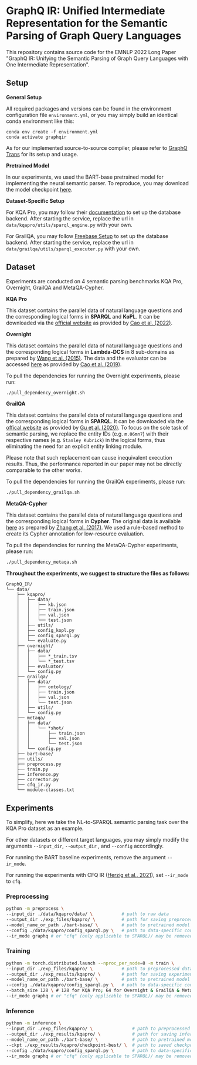 # GraphQ IR: Unified Intermediate Representation for the Semantic Parsing of Graph Query Languages

This repository contains source code for the EMNLP 2022 Long Paper "GraphQ IR: Unifying the Semantic Parsing of Graph Query Languages with One Intermediate Representation".

## Setup

**General Setup**

All required packages and versions can be found in the environment configuration file `environment.yml`, or you may simply build an identical conda environment like this:

```
conda env create -f environment.yml
conda activate graphqir
```

As for our implemented source-to-source compiler, please refer to [GraphQ Trans](https://github.com/Flitternie/GraphQ_Trans) for its setup and usage.

**Pretrained Model**

In our experiments, we used the BART-base pretrained model for implementing the neural semantic parser. To reproduce, you may download the model checkpoint [here](https://worksheets.codalab.org/rest/bundles/0x5e4369d9bf8548a78124529b02a054f6/contents/blob/).

**Dataset-Specific Setup**

For KQA Pro, you may follow their [documentation](https://github.com/shijx12/KQAPro_Baselines/tree/master/Bart_SPARQL) to set up the database backend. After starting the service, replace the url in `data/kqapro/utils/sparql_engine.py` with your own.

For GrailQA, you may follow [Freebase Setup](https://github.com/dki-lab/Freebase-Setup) to set up the database backend. After starting the service, replace the url in `data/grailqa/utils/sparql_executer.py` with your own.

## Dataset

Experiments are conducted on 4 semantic parsing benchmarks KQA Pro, Overnight, GrailQA and MetaQA-Cypher. 

**KQA Pro**

This dataset contains the parallel data of natural language questions and the corresponding logical forms in **SPARQL** and **KoPL**. It can be downloaded via the [official website](http://thukeg.gitee.io/kqa-pro/) as provided by [Cao et al. (2022)](https://aclanthology.org/2022.acl-long.422/).

**Overnight**

This dataset contains the parallel data of natural language questions and the corresponding logical forms in **Lambda-DCS** in 8 sub-domains as prepared by [Wang et al. (2015)](https://aclanthology.org/P15-1129/). The data and the evaluator can be accessed [here](https://github.com/rhythmcao/semantic-parsing-dual) as provided by [Cao et al. (2019)](https://www.aclweb.org/anthology/P19-1007.pdf).

To pull the dependencies for running the Overnight experiments, please run:

```sh
./pull_dependency_overnight.sh
```

**GrailQA**

This dataset contains the parallel data of natural language questions and the corresponding logical forms in **SPARQL**. It can be downloaded via the [offical website](https://dki-lab.github.io/GrailQA/) as provided by [Gu et al. (2020)](https://dl.acm.org/doi/abs/10.1145/3442381.3449992). To focus on the sole task of semantic parsing, we replace the entity IDs (e.g. `m.06mn7`) with their respective names (e.g. `Stanley Kubrick`) in the logical forms, thus eliminating the need for an explicit entity linking module. 

Please note that such replacement can cause inequivalent execution results.  Thus, the performance reported in our paper may not be directly comparable to the other works. 

To pull the dependencies for running the GrailQA experiments, please run:

```sh
./pull_dependency_grailqa.sh
```

**MetaQA-Cypher**

This dataset contains the parallel data of natural language questions and the corresponding logical forms in **Cypher**. The original data is available [here](https://github.com/yuyuz/MetaQA) as prepared by [Zhang et al. (2017)](https://dl.acm.org/doi/abs/10.5555/3504035.3504780). We used a rule-based method to create its Cypher annotation for low-resource evaluation.

To pull the dependencies for running the MetaQA-Cypher experiments, please run:

```sh
./pull_dependency_metaqa.sh
```



**Throughout the experiments, we suggest to structure the files as follows:**


```
GraphQ_IR/
└── data/
    ├── kqapro/
    │   ├── data/
    │   │   ├── kb.json
    │   │   ├── train.json
    │   │   ├── val.json
    │   │   └── test.json
    │   ├── utils/
    │   ├── config_kopl.py
    │   ├── config_sparql.py
    │   └── evaluate.py
    ├── overnight/
    │   ├── data/
    │   │   ├── *_train.tsv
    │   │   └── *_test.tsv
    │   ├── evaluator/
    │   └── config.py
    ├── grailqa/
    │   ├── data/
    │   │   ├── ontology/
    │   │   ├── train.json
    │   │   ├── val.json
    │   │   └── test.json
    │   ├── utils/
    │   └── config.py
    ├── metaqa/
    │   ├── data/
    │   │   └── *shot/
    │   │       ├── train.json
    │   │       ├── val.json
    │   │       └── test.json
    │   └── config.py
    ├── bart-base/
    ├── utils/
    ├── preprocess.py
    ├── train.py
    ├── inference.py
    ├── corrector.py
    ├── cfq_ir.py
    └── module-classes.txt
```

## Experiments

To simplify, here we take the NL-to-SPARQL semantic parsing task over the KQA Pro dataset as an example.

For other datasets or different target languages, you may simply modify the arguments `--input_dir`, `--output_dir` , and `--config` accordingly.

For running the BART baseline experiments, remove the argument `--ir_mode`.

For running the experiments with CFQ IR ([Herzig et al., 2021](https://arxiv.org/abs/2104.07478)), set `--ir_mode` to  `cfq`.

### Preprocessing

```bash
python -m preprocess \
--input_dir ./data/kqapro/data/ \ 			# path to raw data
--output_dir ./exp_files/kqapro/ \			# path for saving preprocessed data
--model_name_or_path ./bart-base/ \			# path to pretrained model
--config ./data/kqapro/config_sparql.py \	# path to data-specific configuration file
--ir_mode graphq # or "cfq" (only applicable to SPARQL)/ may be removed for running baseline 
```

### Training

```bash
python -m torch.distributed.launch --nproc_per_node=8 -m train \ 
--input_dir ./exp_files/kqapro/ \ 			# path to preprocessed data
--output_dir ./exp_results/kqapro/ \		# path for saving experiment logs & checkpoints
--model_name_or_path ./bart-base/ \			# path to pretrained model
--config ./data/kqapro/config_sparql.py \	# path to data-specific configuration file
--batch_size 128 \ # 128 for KQA Pro; 64 for Overnight & GrailQA & MetaQA-Cypher 
--ir_mode graphq # or "cfq" (only applicable to SPARQL)/ may be removed for running baseline 
```

### Inference

```bash
python -m inference \
--input_dir ./exp_files/kqapro/ \ 				# path to preprocessed data
--output_dir ./exp_results/kqapro/ \			# path for saving inference results
--model_name_or_path ./bart-base/ \				# path to pretrained model
--ckpt ./exp_results/kqapro/checkpoint-best/ \	# path to saved checkpoint
--config ./data/kqapro/config_sparql.py \		# path to data-specific configuration file
--ir_mode graphq # or "cfq" (only applicable to SPARQL)/ may be removed for running baseline 
```

